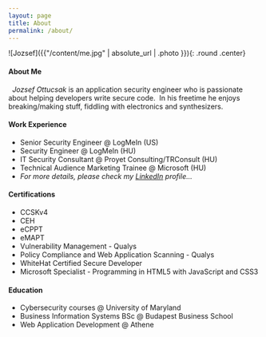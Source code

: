 ```yaml
---
layout: page
title: About
permalink: /about/
---
```


![Jozsef]({{"/content/me.jpg" | absolute_url | .photo }}){: .round .center}

#### About Me

&nbsp; *Jozsef Ottucsak* is an application security engineer who is passionate about helping developers write secure code. &nbsp;In his freetime he enjoys breaking/making stuff, fiddling with electronics and synthesizers.


#### Work Experience
* Senior Security Engineer @ LogMeIn (US) 
* Security Engineer @ LogMeIn (HU) 
* IT Security Consultant @ Proyet Consulting/TRConsult (HU)
* Technical Audience Marketing Trainee @ Microsoft (HU)
* *For more details, please check my [LinkedIn]({{"https://www.linkedin.com/in/jozsefottucsak/"}}) profile...*

#### Certifications
* CCSKv4
* CEH 
* eCPPT
* eMAPT
* Vulnerability Management - Qualys
* Policy Compliance and Web Application Scanning - Qualys
* WhiteHat Certified Secure Developer
* Microsoft Specialist - Programming in HTML5 with JavaScript and CSS3


#### Education
* Cybersecurity courses @ University of Maryland
* Business Information Systems BSc @ Budapest Business School
* Web Application Development @ Athene